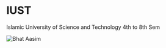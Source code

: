 # IUST
Islamic University of Science and Technology 4th  to 8th Sem

![Bhat Aasim](https://raw.githubusercontent.com/bhataasim/portfolio/main/assets/images/profile2.jpg)
